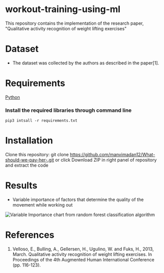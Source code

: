 # workout-training-using-ml
This repository contains the implementation of the research paper, "Qualitative activity recognition of weight lifting exercises" 

# Dataset
* The dataset was collected by the authors as described in the paper[1].

# Requirements
[Python](https://www.python.org/downloads/)


### Install the required libraries through command line

`pip3 intsall -r requirements.txt`


# Installation
Clone this repository:
git clone https://github.com/manvimadan12/What-should-we-pay-her-.git
or click Download ZIP in right panel of repository and extract the code

# Results
* Variable importance of factors that determine the quality of the movement while working out

![Variable Importance chart from random forest classification algorithm](https://github.com/manvimadan12/workout-training-using-ml/blob/master/Rplot01.png)

# References
1. Velloso, E., Bulling, A., Gellersen, H., Ugulino, W. and Fuks, H., 2013, March. Qualitative activity recognition of weight lifting exercises. In Proceedings of the 4th Augmented Human International Conference (pp. 116-123).

